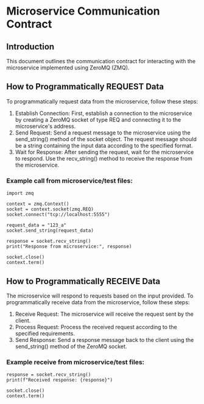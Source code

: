 # Microservice Communication Contract
## Introduction
This document outlines the communication contract for interacting with the microservice implemented using ZeroMQ (ZMQ).

## How to Programmatically REQUEST Data
To programmatically request data from the microservice, follow these steps:
  1. Establish Connection: First, establish a connection to the microservice by creating a ZeroMQ socket of type REQ and connecting it to the microservice's address.
  2. Send Request: Send a request message to the microservice using the send_string() method of the socket object. The request message should be a string containing the input data according to the specified format.
  3. Wait for Response: After sending the request, wait for the microservice to respond. Use the recv_string() method to receive the response from the microservice.

### Example call from microservice/test files:
```
import zmq

context = zmq.Context()
socket = context.socket(zmq.REQ)
socket.connect("tcp://localhost:5555")

request_data = "123_a"
socket.send_string(request_data)

response = socket.recv_string()
print("Response from microservice:", response)

socket.close()
context.term()
```

## How to Programmatically RECEIVE Data
The microservice will respond to requests based on the input provided. To programmatically receive data from the microservice, follow these steps:
  1. Receive Request: The microservice will receive the request sent by the client.
  2. Process Request: Process the received request according to the specified requirements.
  3. Send Response: Send a response message back to the client using the send_string() method of the ZeroMQ socket.

### Example receive from microservice/test files:
```
response = socket.recv_string()
print(f"Received response: {response}")

socket.close()
context.term()
```
